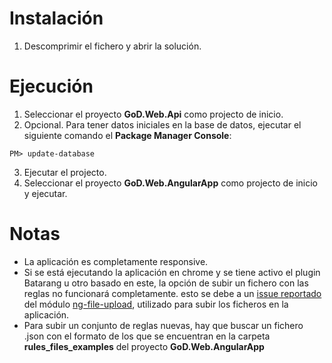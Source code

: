 # Instalación

1. Descomprimir el fichero y abrir la solución.

# Ejecución

1. Seleccionar el proyecto **GoD.Web.Api** como projecto de inicio.
2. Opcional. Para tener datos iniciales en la base de datos, ejecutar el siguiente comando el **Package Manager Console**:
```shell
PM> update-database
```
3. Ejecutar el projecto.
4. Seleccionar el proyecto **GoD.Web.AngularApp** como projecto de inicio y ejecutar.

# Notas

* La aplicación es completamente responsive.
* Si se está ejecutando la aplicación en chrome y se tiene activo el plugin Batarang u otro basado en este, la opción de subir un fichero con las reglas no funcionará completamente. esto se debe a un [issue reportado](https://github.com/danialfarid/ng-file-upload/issues/982) del módulo [ng-file-upload](https://github.com/danialfarid/ng-file-upload), utilizado para subir los ficheros en la aplicación.
* Para subir un conjunto de reglas nuevas, hay que buscar un fichero .json con el formato de los que se encuentran en la carpeta **rules_files_examples** del proyecto **GoD.Web.AngularApp**
